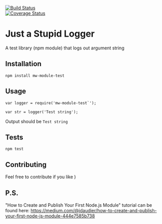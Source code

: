 [![Build Status](https://travis-ci.org/mikewazovzky/mw-module.svg?branch=master)](https://travis-ci.org/mikewazovzky/mw-module)     
[![Coverage Status](https://coveralls.io/repos/github/mikewazovzky/mw-module/badge.svg?branch=master)](https://coveralls.io/github/mikewazovzky/mw-module?branch=master)

Just a Stupid Logger 
=========

A test library (npm module) that logs out argument string

## Installation

  `npm install mw-module-test`

## Usage

    var logger = require('mw-module-test`');

    var str = logger('Test string');
  
  
  Output should be `Test string`


## Tests

  `npm test`

## Contributing

Feel free to contribute if you like )

## P.S.

"How to Create and Publish Your First Node.js Module" tutorial can be found here:
https://medium.com/@jdaudier/how-to-create-and-publish-your-first-node-js-module-444e7585b738
